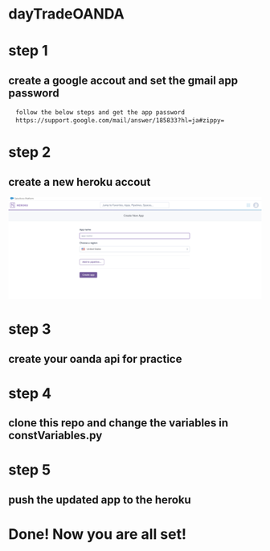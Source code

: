 # dayTradeOANDA

# step 1
  ## create a google accout and set the gmail app password 
      follow the below steps and get the app password
      https://support.google.com/mail/answer/185833?hl=ja#zippy=
# step 2
  ## create a new heroku accout
  ![alt text](img/heroku1.png)
# step 3 
  ## create your oanda api for practice
# step 4 
  ## clone this repo and change the variables in constVariables.py
  
# step 5
  ## push the updated app to the heroku 

# Done! Now you are all set!
